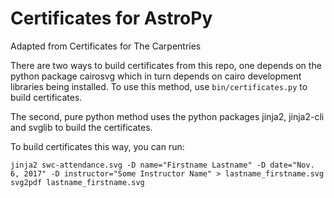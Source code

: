 # Certificates for AstroPy

Adapted from Certificates for The Carpentries


There are two ways to build certificates from this repo, one depends on the python package cairosvg which in turn depends on cairo development libraries being installed. To use this method, use `bin/certificates.py` to build certificates.

The second, pure python method uses the python packages jinja2, jinja2-cli and svglib to build the certificates.

To build certificates this way, you can run:
```
jinja2 swc-attendance.svg -D name="Firstname Lastname" -D date="Nov. 6, 2017" -D instructor="Some Instructor Name" > lastname_firstname.svg
svg2pdf lastname_firstname.svg 
```

